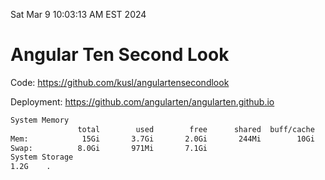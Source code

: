 Sat Mar  9 10:03:13 AM EST 2024

# Angular Ten Second Look

Code: https://github.com/kusl/angulartensecondlook

Deployment: https://github.com/angularten/angularten.github.io

```bash
System Memory
               total        used        free      shared  buff/cache   available
Mem:            15Gi       3.7Gi       2.0Gi       244Mi        10Gi        11Gi
Swap:          8.0Gi       971Mi       7.1Gi
System Storage
1.2G	.
